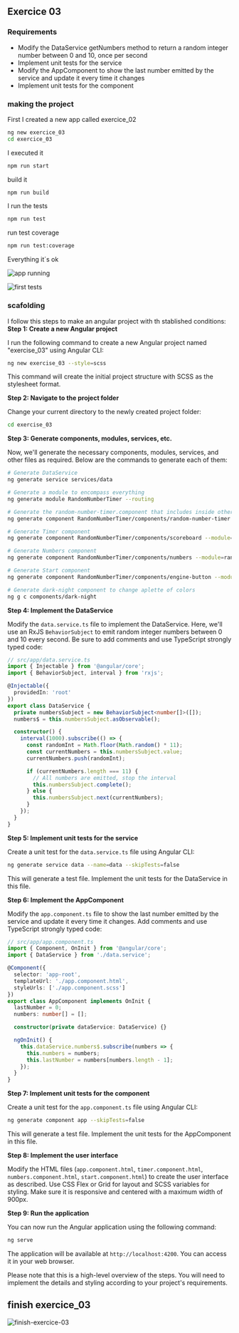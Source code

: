 ## Exercice 03

### Requirements
- Modify the DataService getNumbers method to return a random integer number between 0 and 10, once per second
- Implement unit tests for the service
- Modify the AppComponent to show the last number emitted by the service and update it every time it changes
- Implement unit tests for the component

### making the project

First I created a new app called exercice_02
```bash
ng new exercice_03
cd exercice_03
```

I executed it
```bash
npm run start
```

build it
```bash
npm run build
```

I run the tests
```bash
npm run test
```
run test coverage
```bash
npm run test:coverage
```

Everything it´s ok

![app running](../screenshoots/Screenshot_10_app-running.png)

![first tests](../screenshoots/Screenshot_11_tfirst-tests.png)


### scafolding

I follow this steps to make an angular project with th stablished conditions:
**Step 1: Create a new Angular project**

I run the following command to create a new Angular project named "exercise_03" using Angular CLI:
```bash
ng new exercise_03 --style=scss
```

This command will create the initial project structure with SCSS as the stylesheet format.

**Step 2: Navigate to the project folder**

Change your current directory to the newly created project folder:
```bash
cd exercise_03
```

**Step 3: Generate components, modules, services, etc.**

Now, we'll generate the necessary components, modules, services, and other files as required. Below are the commands to generate each of them:

```bash
# Generate DataService
ng generate service services/data

# Generate a module to encompass everything
ng generate module RandomNumberTimer --routing

# Generate the random-number-timer.component that includes inside others sub components
ng generate component RandomNumberTimer/components/random-number-timer --module=random-number-timer

# Generate Timer component
ng generate component RandomNumberTimer/components/scoreboard --module=random-number-timer

# Generate Numbers component
ng generate component RandomNumberTimer/components/numbers --module=random-number-timer

# Generate Start component
ng generate component RandomNumberTimer/components/engine-button --module=random-number-timer

# Generate dark-night component to change aplette of colors
ng g c components/dark-night
```




**Step 4: Implement the DataService**

Modify the `data.service.ts` file to implement the DataService. Here, we'll use an RxJS `BehaviorSubject` to emit random integer numbers between 0 and 10 every second. Be sure to add comments and use TypeScript strongly typed code:

```typescript
// src/app/data.service.ts
import { Injectable } from '@angular/core';
import { BehaviorSubject, interval } from 'rxjs';

@Injectable({
  providedIn: 'root'
})
export class DataService {
  private numbersSubject = new BehaviorSubject<number[]>([]);
  numbers$ = this.numbersSubject.asObservable();

  constructor() {
    interval(1000).subscribe(() => {
      const randomInt = Math.floor(Math.random() * 11);
      const currentNumbers = this.numbersSubject.value;
      currentNumbers.push(randomInt);

      if (currentNumbers.length === 11) {
        // All numbers are emitted, stop the interval
        this.numbersSubject.complete();
      } else {
        this.numbersSubject.next(currentNumbers);
      }
    });
  }
}
```

**Step 5: Implement unit tests for the service**

Create a unit test for the `data.service.ts` file using Angular CLI:

```bash
ng generate service data --name=data --skipTests=false
```

This will generate a test file. Implement the unit tests for the DataService in this file.

**Step 6: Implement the AppComponent**

Modify the `app.component.ts` file to show the last number emitted by the service and update it every time it changes. Add comments and use TypeScript strongly typed code:

```typescript
// src/app/app.component.ts
import { Component, OnInit } from '@angular/core';
import { DataService } from './data.service';

@Component({
  selector: 'app-root',
  templateUrl: './app.component.html',
  styleUrls: ['./app.component.scss']
})
export class AppComponent implements OnInit {
  lastNumber = 0;
  numbers: number[] = [];

  constructor(private dataService: DataService) {}

  ngOnInit() {
    this.dataService.numbers$.subscribe(numbers => {
      this.numbers = numbers;
      this.lastNumber = numbers[numbers.length - 1];
    });
  }
}
```

**Step 7: Implement unit tests for the component**

Create a unit test for the `app.component.ts` file using Angular CLI:

```bash
ng generate component app --skipTests=false
```

This will generate a test file. Implement the unit tests for the AppComponent in this file.

**Step 8: Implement the user interface**

Modify the HTML files (`app.component.html`, `timer.component.html`, `numbers.component.html`, `start.component.html`) to create the user interface as described. Use CSS Flex or Grid for layout and SCSS variables for styling. Make sure it is responsive and centered with a maximum width of 900px.

**Step 9: Run the application**

You can now run the Angular application using the following command:

```bash
ng serve
```

The application will be available at `http://localhost:4200`. You can access it in your web browser.

Please note that this is a high-level overview of the steps. You will need to implement the details and styling according to your project's requirements.


## finish exercice_03
![finish-exercice-03](../screenshoots/Screenshot_12_random-timer-number.png)

